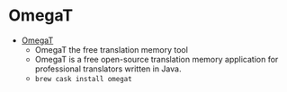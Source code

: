 # OmegaT
- [OmegaT](https://omegat.org/)
  -  OmegaT the free translation memory tool
  - OmegaT is a free open-source translation memory application for professional translators written in Java.
  - `brew cask install omegat`
